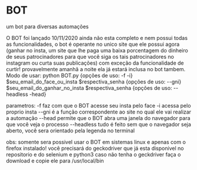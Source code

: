 # BOT
um bot para diversas automações


O BOT foi lançado 10/11/2020 ainda não esta completo e nem possui todas as funcionalidades, o bot é operante no unico site que ele possui agora (ganhar no insta, um site que lhe paga uma baixa porcentagem do dinheiro de seus patrocinadores para que você siga os tais patrocinadores no instagram ou curta suas publicações) com exceção da funcionalidade de curtir! provavelmente amanhã a noite ela já estará inclusa no bot tambem.
Modo de usar:
python BOT.py {opções de uso: -f -i} $seu_email_do_face_ou_insta $respectiva_senha {opções de uso: --gni} $seu_email_do_ganhar_no_insta $respectiva_senha {opções de uso: --headless -head}

parametros:
-f faz com que o BOT acesse seu insta pelo face
-i acessa pelo proprio insta
--gni é a função correspondente ao site no qual ele vai realizar a automação 
--head permite que o BOT abra uma janela do navegador para que você veja o processo
--headless tudo é feito sem que o navegador seja aberto, você sera orientado pela legenda no terminal

obs: somente sera possivel usar o BOT em sistemas linux e apenas com o firefox instalado!
você precisará do geckodriver que já esta disponivel no repositorio e do selenium e python3
caso não tenha o geckdriver faça o download e copie ele para /usr/local/bin
